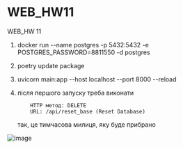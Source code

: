 # WEB_HW11
WEB_HW 11

1. docker run --name postgres -p 5432:5432 -e POSTGRES_PASSWORD=8811550 -d postgres

2. poetry update package

3. uvicorn main:app --host localhost --port 8000 --reload

4. після першого запуску треба виконати

           HTTP метод: DELETE
           URL: /api/reset_base (Reset Database)
   так, це тимчасова милиця, яку буде прибрано

![image](https://github.com/KyryloChalov/WEB_HW11/assets/140982410/40d989a2-cfc5-4ecc-8369-5a6d94fa87dc)

